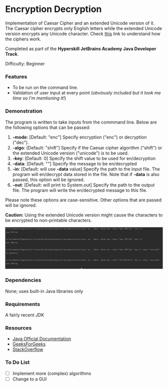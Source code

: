 # Encryption Decryption

Implementation of Caesar Cipher and an extended Unicode version of it.
The Caesar cipher encrypts only English letters while the extended Unicode version encrypts any Unicode character.
Check [this](http://practicalcryptography.com/ciphers/caesar-cipher/) link to understand how the ciphers work.

Completed as part of the **Hyperskill JetBrains Academy Java Developer Track**.

Difficulty: Beginner

### Features
* To be run on the command line.
* Validation of user input at every point (*obviously included but it took me time so I'm mentioning it!*)

### Demonstration

The program is written to take inputs from the commmand line. Below are the following options that can be passed:

1. **-mode**: [Default: "enc"] Specify encryption ("enc") or decryption ("dec").
2. **-algo**: [Default: "shift"] Specify if the Caesar cipher algorithm ("shift") or the extended Unicode version ("unicode") is to be used.
3. **-key**: [Default: 0] Specify the shift value to be used for en/decryption
4. **-data**: [Default: ""] Specify the message to be en/decrypted
5. **-in**: [Default: will use **-data** value] Specify the path to the input file. The program will en/decrypt data stored in the file. Note that if **-data** is also passed, this option will be ignored.
6. **-out**: [Default: will print to System.out] Specify the path to the output file. The program will write the en/decrypted message to this file.

Please note these options are case-sensitive. Other options that are passed will be ignored.

**Caution:** Using the extended Unicode version might cause the characters to be encrypted to non-printable characters.

![Demo](media/demo.jpg)

### Dependencies

None; uses built-in Java libraries only

### Requirements

A fairly recent JDK

### Resources

* [Java Official Documentation](https://docs.oracle.com/javase/8/docs/)
* [GeeksForGeeks](https://www.geeksforgeeks.org/)
* [StackOverflow](https://stackoverflow.com/)

### To Do List

- [ ] Implement more (complex) algorithms
- [ ] Change to a GUI